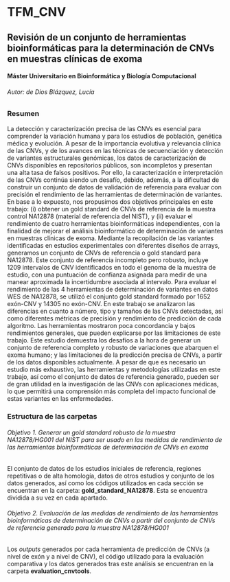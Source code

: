 # TFM_CNV

## Revisión de un conjunto de herramientas bioinformáticas para la determinación de CNVs en muestras clínicas de exoma

#### Máster Universitario en Bioinformática y Biología Computacional
###### Autor: de Dios Blázquez, Lucía

### Resumen
La detección y caracterización precisa de las CNVs es esencial para comprender la variación humana y para los estudios de población, genética médica y evolución. A pesar de la importancia evolutiva y relevancia clínica de las CNVs, y de los avances en las técnicas de secuenciación y detección de variantes estructurales genómicas, los datos de caracterización de CNVs disponibles en repositorios públicos, son incompletos y presentan una alta tasa de falsos positivos. Por ello, la caracterización e interpretación de las CNVs continúa siendo un desafío, debido, además, a la dificultad de construir un conjunto de datos de validación de referencia para evaluar con precisión el rendimiento de las herramientas de determinación de variantes. En base a lo expuesto, nos propusimos dos objetivos principales en este trabajo: (i) obtener un gold standard de CNVs de referencia de la muestra control NA12878 (material de referencia del NIST), y (ii) evaluar el rendimiento de cuatro herramientas bioinformáticas independientes, con la finalidad de mejorar el análisis bioinformático de determinación de variantes en muestras clínicas de exoma. Mediante la recopilación de las variantes identificadas en estudios experimentales con diferentes diseños de arrays, generamos un conjunto de CNVs de referencia o gold standard para NA12878. Este conjunto de referencia incompleto pero robusto, incluye 1209 intervalos de CNV identificados en todo el genoma de la muestra de estudio, con una puntuación de confianza asignada para medir de una manear aproximada la incertidumbre asociada al intervalo. Para evaluar el rendimiento de las 4 herramientas de determinación de variantes en datos WES de NA12878, se utilizó el conjunto gold standard formado por 1652 exón-CNV y 14305 no exón-CNV. En este trabajo se analizaron las diferencias en cuanto a número, tipo y tamaños de las CNVs detectadas, así como diferentes métricas de precisión y rendimiento de predicción de cada algoritmo. Las herramientas mostraron poca concordancia y bajos rendimientos generales, que pueden explicarse por las limitaciones de este trabajo. Este estudio demuestra los desafíos a la hora de generar un conjunto de referencia completo y robusto de variaciones que abarquen el exoma humano; y las limitaciones de la predicción precisa de CNVs, a partir de los datos disponibles actualmente. A pesar de que es necesario un estudio más exhaustivo, las herramientas y metodologías utilizadas en este trabajo, así como el conjunto de datos de referencia generado, pueden ser de gran utilidad en la investigación de las CNVs con aplicaciones médicas, lo que permitirá una comprensión más completa del impacto funcional de estas variantes en las enfermedades. 



### Estructura de las carpetas

###### Objetivo 1. Generar un *gold standard* robusto de la muestra NA12878/HG001 del NIST para ser usado en las medidas de rendimiento de las herramientas bioinformáticas de determinación de CNVs en exoma
El conjunto de datos de los estudios iniciales de referencia, regiones repetitivas o de alta homología, datos de otros estudios y conjunto de los datos generados, así como los códigos utilizados en cada sección se encuentran en la carpeta: **gold_standard_NA12878**. Esta se encuentra dividida a su vez en cada apartado.

###### Objetivo 2. Evaluación de las medidas de rendimiento de las herramientas bioinformáticas de determinación de CNVs a partir del conjunto de CNVs de referencia generado para la muestra NA12878/HG001
Los *outputs* generados por cada herramienta de predicción de CNVs (a nivel de exón y a nivel de CNV), el código utilizado para la evaluación comparativa y los datos generados tras este análisis se encuentran en la carpeta **evaluation_cnvtools**.


